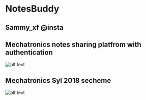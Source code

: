 # NotesBuddy
## Sammy_xf @insta
## Mechatronics notes sharing platfrom with authentication 
![alt text](https://i.imgur.com/F3OYXSg.png)
## Mechatronics Syl 2018 secheme 
![alt text](https://i.imgur.com/CQYAkTP.jpg)

